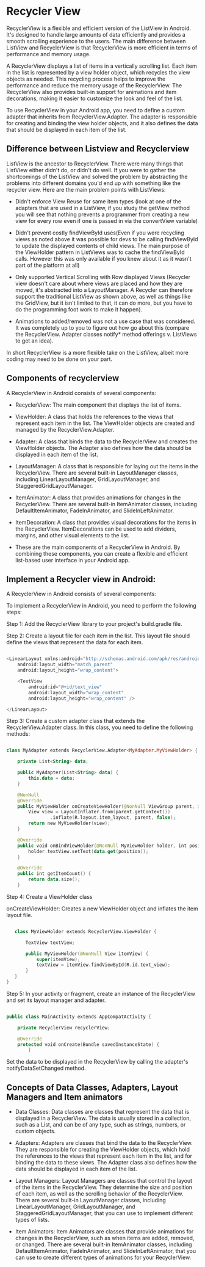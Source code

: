 # Recycler View

RecyclerView is a flexible and efficient version of the ListView in Android. It's designed to handle large amounts of data efficiently and provides a smooth scrolling experience to the users. The main difference between ListView and RecyclerView is that RecyclerView is more efficient in terms of performance and memory usage.

A RecyclerView displays a list of items in a vertically scrolling list. Each item in the list is represented by a view holder object, which recycles the view objects as needed. This recycling process helps to improve the performance and reduce the memory usage of the RecyclerView. The RecyclerView also provides built-in support for animations and item decorations, making it easier to customize the look and feel of the list.

To use RecyclerView in your Android app, you need to define a custom adapter that inherits from RecyclerView.Adapter. The adapter is responsible for creating and binding the view holder objects, and it also defines the data that should be displayed in each item of the list.



## Difference between Listview and Recyclerview

ListView is the ancestor to RecyclerView. There were many things that ListView either didn't do, or didn't do well. If you were to gather the shortcomings of the ListView and solved the problem by abstracting the problems into different domains you'd end up with something like the recycler view. Here are the main problem points with ListViews:

- Didn't enforce View Reuse for same item types (look at one of the adapters that are used in a ListView, if you study the getView method you will see that nothing prevents a programmer from creating a new view for every row even if one is passed in via the convertView variable)

- Didn't prevent costly findViewById uses(Even if you were recycling views as noted above it was possible for devs to be calling findViewById to update the displayed contents of child views. The main purpose of the ViewHolder pattern in ListViews was to cache the findViewById calls. However this was only available if you knew about it as it wasn't part of the platform at all)

- Only supported Vertical Scrolling with Row displayed Views (Recycler view doesn't care about where views are placed and how they are moved, it's abstracted into a LayoutManager. A Recycler can therefore support the traditional ListView as shown above, as well as things like the GridView, but it isn't limited to that, it can do more, but you have to do the programming foot work to make it happen).

- Animations to added/removed was not a use case that was considered. It was completely up to you to figure out how go about this (compare the RecyclerView. Adapter classes notify* method offerings v. ListViews to get an idea).

In short RecyclerView is a more flexible take on the ListView, albeit more coding may need to be done on your part.


## Components of recyclerview

A RecyclerView in Android consists of several components:

- RecyclerView: The main component that displays the list of items.

- ViewHolder: A class that holds the references to the views that represent each item in the list. The ViewHolder objects are created and managed by the RecyclerView.Adapter.

- Adapter: A class that binds the data to the RecyclerView and creates the ViewHolder objects. The Adapter also defines how the data should be displayed in each item of the list.

- LayoutManager: A class that is responsible for laying out the items in the RecyclerView. There are several built-in LayoutManager classes, including LinearLayoutManager, GridLayoutManager, and StaggeredGridLayoutManager.

- ItemAnimator: A class that provides animations for changes in the RecyclerView. There are several built-in ItemAnimator classes, including DefaultItemAnimator, FadeInAnimator, and SlideInLeftAnimator.

- ItemDecoration: A class that provides visual decorations for the items in the RecyclerView. ItemDecorations can be used to add dividers, margins, and other visual elements to the list.

- These are the main components of a RecyclerView in Android. By combining these components, you can create a flexible and efficient list-based user interface in your Android app.

## Implement a Recycler view in Android:

A RecyclerView in Android consists of several components:

To implement a RecyclerView in Android, you need to perform the following steps:

Step 1: Add the RecyclerView library to your project's build.gradle file.

Step 2: Create a layout file for each item in the list. This layout file should define the views that represent the data for each item.

```kotlin

<LinearLayout xmlns:android="http://schemas.android.com/apk/res/android"
    android:layout_width="match_parent"
    android:layout_height="wrap_content">

    <TextView
        android:id="@+id/text_view"
        android:layout_width="wrap_content"
        android:layout_height="wrap_content" />

</LinearLayout>

```



Step 3: Create a custom adapter class that extends the RecyclerView.Adapter class. In this class, you need to define the following methods:

```kotlin

class MyAdapter extends RecyclerView.Adapter<MyAdapter.MyViewHolder> {

    private List<String> data;

    public MyAdapter(List<String> data) {
        this.data = data;
    }

    @NonNull
    @Override
    public MyViewHolder onCreateViewHolder(@NonNull ViewGroup parent, int viewType) {
        View view = LayoutInflater.from(parent.getContext())
                .inflate(R.layout.item_layout, parent, false);
        return new MyViewHolder(view);
    }

    @Override
    public void onBindViewHolder(@NonNull MyViewHolder holder, int position) {
        holder.textView.setText(data.get(position));
    }

    @Override
    public int getItemCount() {
        return data.size();
    }
```

Step 4: Create a ViewHolder class

 onCreateViewHolder: Creates a new ViewHolder object and inflates the item layout file.

 ```kotlin

    class MyViewHolder extends RecyclerView.ViewHolder {

        TextView textView;

        public MyViewHolder(@NonNull View itemView) {
            super(itemView);
            textView = itemView.findViewById(R.id.text_view);
        }
    }
}
 ```


Step 5: In your activity or fragment, create an instance of the RecyclerView and set its layout manager and adapter.

```kotlin 

public class MainActivity extends AppCompatActivity {

    private RecyclerView recyclerView;

    @Override
    protected void onCreate(Bundle savedInstanceState) {
        }
```

Set the data to be displayed in the RecyclerView by calling the adapter's notifyDataSetChanged method.


## Concepts of Data Classes, Adapters, Layout Managers and Item animators 

- Data Classes: Data classes are classes that represent the data that is displayed in a RecyclerView. The data is usually stored in a collection, such as a List, and can be of any type, such as strings, numbers, or custom objects.

- Adapters: Adapters are classes that bind the data to the RecyclerView. They are responsible for creating the ViewHolder objects, which hold the references to the views that represent each item in the list, and for binding the data to these views. The Adapter class also defines how the data should be displayed in each item of the list.

- Layout Managers: Layout Managers are classes that control the layout of the items in the RecyclerView. They determine the size and position of each item, as well as the scrolling behavior of the RecyclerView. There are several built-in LayoutManager classes, including LinearLayoutManager, GridLayoutManager, and StaggeredGridLayoutManager, that you can use to implement different types of lists.

- Item Animators: Item Animators are classes that provide animations for changes in the RecyclerView, such as when items are added, removed, or changed. There are several built-in ItemAnimator classes, including DefaultItemAnimator, FadeInAnimator, and SlideInLeftAnimator, that you can use to create different types of animations for your RecyclerView.